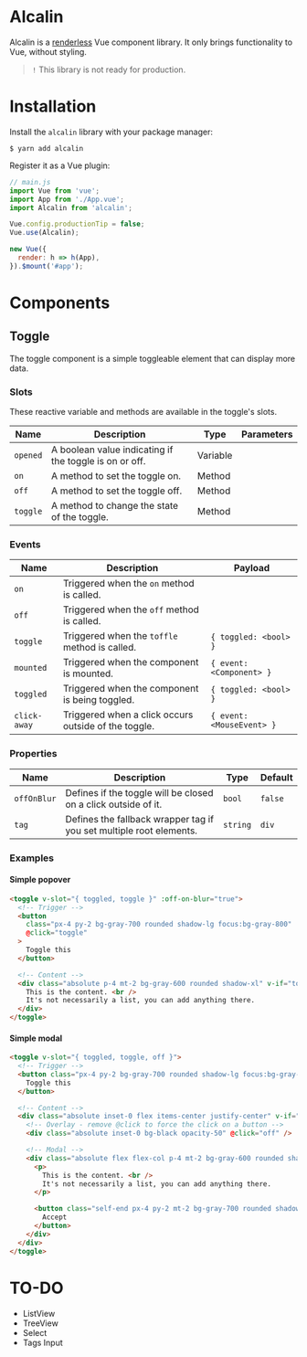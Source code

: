 # Alcalin

Alcalin is a [renderless](https://adamwathan.me/renderless-components-in-vuejs/) Vue component library. It only brings functionality to Vue, without styling.

> `!` This library is not ready for production.

# Installation

Install the `alcalin` library with your package manager:

```console
$ yarn add alcalin
```

Register it as a Vue plugin:

```js
// main.js
import Vue from 'vue';
import App from './App.vue';
import Alcalin from 'alcalin';

Vue.config.productionTip = false;
Vue.use(Alcalin);

new Vue({
  render: h => h(App),
}).$mount('#app');
```

# Components

## Toggle

The toggle component is a simple toggleable element that can display more data.

### Slots

These reactive variable and methods are available in the toggle's slots.

| Name     | Description                                            | Type     | Parameters |
| -------- | ------------------------------------------------------ | -------- | ---------- |
| `opened` | A boolean value indicating if the toggle is on or off. | Variable |            |
| `on`     | A method to set the toggle on.                         | Method   |            |
| `off`    | A method to set the toggle off.                        | Method   |            |
| `toggle` | A method to change the state of the toggle.            | Method   |            |

### Events

| Name         | Description                                          | Payload                   |
| ------------ | ---------------------------------------------------- | ------------------------- |
| `on`         | Triggered when the `on` method is called.            |                           |
| `off`        | Triggered when the `off` method is called.           |                           |
| `toggle`     | Triggered when the `toffle` method is called.        | `{ toggled: <bool> }`     |
| `mounted`    | Triggered when the component is mounted.             | `{ event: <Component> }`  |
| `toggled`    | Triggered when the component is being toggled.       | `{ toggled: <bool> }`     |
| `click-away` | Triggered when a click occurs outside of the toggle. | `{ event: <MouseEvent> }` |

### Properties

| Name        | Description                                                         | Type     | Default |
| ----------- | ------------------------------------------------------------------- | -------- | ------- |
| `offOnBlur` | Defines if the toggle will be closed on a click outside of it.      | `bool`   | `false` |
| `tag`       | Defines the fallback wrapper tag if you set multiple root elements. | `string` | `div`   |

### Examples

#### Simple popover

```html
<toggle v-slot="{ toggled, toggle }" :off-on-blur="true">
  <!-- Trigger -->
  <button
    class="px-4 py-2 bg-gray-700 rounded shadow-lg focus:bg-gray-800"
    @click="toggle"
  >
    Toggle this
  </button>

  <!-- Content -->
  <div class="absolute p-4 mt-2 bg-gray-600 rounded shadow-xl" v-if="toggled">
    This is the content. <br />
    It's not necessarily a list, you can add anything there.
  </div>
</toggle>
```

#### Simple modal

```html
<toggle v-slot="{ toggled, toggle, off }">
  <!-- Trigger -->
  <button class="px-4 py-2 bg-gray-700 rounded shadow-lg focus:bg-gray-800" @click="toggle">
    Toggle this
  </button>

  <!-- Content -->
  <div class="absolute inset-0 flex items-center justify-center" v-if="toggled">
    <!-- Overlay - remove @click to force the click on a button -->
    <div class="absolute inset-0 bg-black opacity-50" @click="off" />

    <!-- Modal -->
    <div class="absolute flex flex-col p-4 mt-2 bg-gray-600 rounded shadow-xl">
      <p>
        This is the content. <br />
        It's not necessarily a list, you can add anything there.
      </p>

      <button class="self-end px-4 py-2 mt-2 bg-gray-700 rounded shadow-lg focus:bg-gray-800" @click="off">
        Accept
      </button>
    </div>
  </div>
</toggle>
```

# TO-DO

- ListView
- TreeView
- Select
- Tags Input
